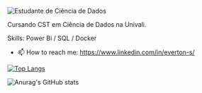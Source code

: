 ![Estudante de Ciência de Dados](https://abracd.org/wp-content/uploads/2020/07/banner_data_science1.png)

Cursando CST em Ciência de Dados na Univali.

Skills: Power Bi / SQL / Docker


- 📫 How to reach me: https://www.linkedin.com/in/everton-s/ 


[![Top Langs](https://github-readme-stats.vercel.app/api/top-langs/?username=EvertonSouza12)](https://github.com/anuraghazra/github-readme-stats)


![Anurag's GitHub stats](https://github-readme-stats.vercel.app/api?username=EvertonSouza&show_icons=true&theme=synthwave)
